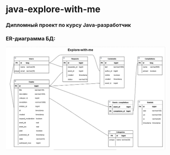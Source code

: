 # java-explore-with-me
### Дипломный проект по курсу Java-разработчик

### ER-диаграмма БД:

![](https://github.com/dschinghis2008/java-explore-with-me/blob/develop/dipl_bd.png?raw=true)
